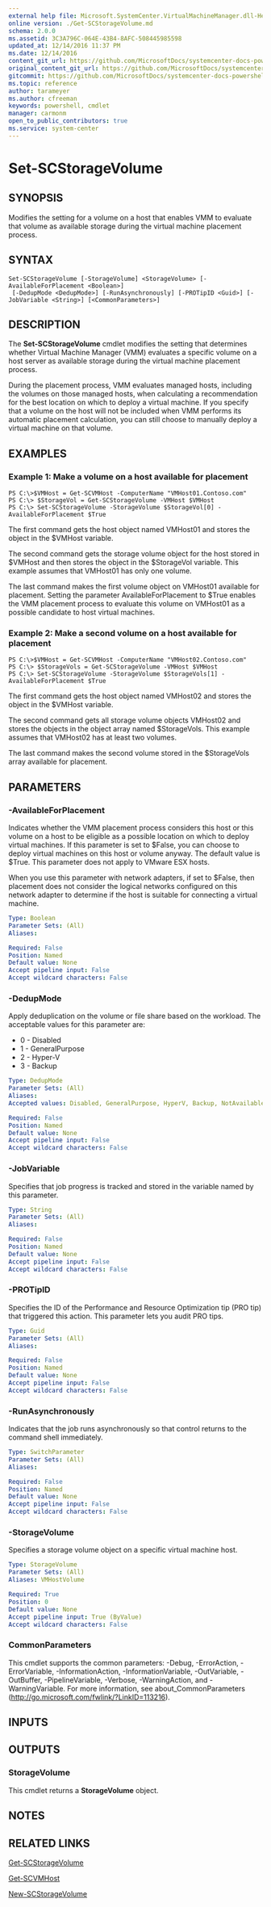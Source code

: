 ```yaml
---
external help file: Microsoft.SystemCenter.VirtualMachineManager.dll-Help.xml
online version: ./Get-SCStorageVolume.md
schema: 2.0.0
ms.assetid: 3C3A796C-064E-43B4-8AFC-508445985598
updated_at: 12/14/2016 11:37 PM
ms.date: 12/14/2016
content_git_url: https://github.com/MicrosoftDocs/systemcenter-docs-powershell/blob/master/systemcenter-cmdlets/SystemCenter2016/VirtualMachineManager/v1/Set-SCStorageVolume.md
original_content_git_url: https://github.com/MicrosoftDocs/systemcenter-docs-powershell/blob/master/systemcenter-cmdlets/SystemCenter2016/VirtualMachineManager/v1/Set-SCStorageVolume.md
gitcommit: https://github.com/MicrosoftDocs/systemcenter-docs-powershell/blob/ddd0fefc9adaabb9394eb6c21b33370913d1830d/systemcenter-cmdlets/SystemCenter2016/VirtualMachineManager/v1/Set-SCStorageVolume.md
ms.topic: reference
author: tarameyer
ms.author: cfreeman
keywords: powershell, cmdlet
manager: carmonm
open_to_public_contributors: true
ms.service: system-center
---
```


# Set-SCStorageVolume

## SYNOPSIS
Modifies the setting for a volume on a host that enables VMM to evaluate that volume as available storage during the virtual machine placement process.

## SYNTAX

```
Set-SCStorageVolume [-StorageVolume] <StorageVolume> [-AvailableForPlacement <Boolean>]
 [-DedupMode <DedupMode>] [-RunAsynchronously] [-PROTipID <Guid>] [-JobVariable <String>] [<CommonParameters>]
```

## DESCRIPTION
The **Set-SCStorageVolume** cmdlet modifies the setting that determines whether Virtual Machine Manager (VMM) evaluates a specific volume on a host server as available storage during the virtual machine placement process.

During the placement process, VMM evaluates managed hosts, including the volumes on those managed hosts, when calculating a recommendation for the best location on which to deploy a virtual machine.
If you specify that a volume on the host will not be included when VMM performs its automatic placement calculation, you can still choose to manually deploy a virtual machine on that volume.

## EXAMPLES

### Example 1: Make a volume on a host available for placement
```
PS C:\>$VMHost = Get-SCVMHost -ComputerName "VMHost01.Contoso.com"
PS C:\> $StorageVol = Get-SCStorageVolume -VMHost $VMHost
PS C:\> Set-SCStorageVolume -StorageVolume $StorageVol[0] -AvailableForPlacement $True
```

The first command gets the host object named VMHost01 and stores the object in the $VMHost variable.

The second command gets the storage volume object for the host stored in $VMHost and then stores the object in the $StorageVol variable.
This example assumes that VMHost01 has only one volume.

The last command makes the first volume object on VMHost01 available for placement.
Setting the parameter AvailableForPlacement to $True enables the VMM placement process to evaluate this volume on VMHost01 as a possible candidate to host virtual machines.

### Example 2: Make a second volume on a host available for placement
```
PS C:\>$VMHost = Get-SCVMHost -ComputerName "VMHost02.Contoso.com"
PS C:\> $StorageVols = Get-SCStorageVolume -VMHost $VMHost 
PS C:\> Set-SCStorageVolume -StorageVolume $StorageVols[1] -AvailableForPlacement $True
```

The first command gets the host object named VMHost02 and stores the object in the $VMHost variable.

The second command gets all storage volume objects VMHost02 and stores the objects in the object array named $StorageVols.
This example assumes that VMHost02 has at least two volumes.

The last command makes the second volume stored in the $StorageVols array available for placement.

## PARAMETERS

### -AvailableForPlacement
Indicates whether the VMM placement process considers this host or this volume on a host to be eligible as a possible location on which to deploy virtual machines.
If this parameter is set to $False, you can choose to deploy virtual machines on this host or volume anyway.
The default value is $True.
This parameter does not apply to VMware ESX hosts.

When you use this parameter with network adapters, if set to $False, then placement does not consider the logical networks configured on this network adapter to determine if the host is suitable for connecting a virtual machine.

```yaml
Type: Boolean
Parameter Sets: (All)
Aliases: 

Required: False
Position: Named
Default value: None
Accept pipeline input: False
Accept wildcard characters: False
```

### -DedupMode
Apply deduplication on the volume or file share based on the workload.
The acceptable values for this parameter are:

- 0 - Disabled 
- 1 - GeneralPurpose 
- 2 - Hyper-V
- 3 - Backup

```yaml
Type: DedupMode
Parameter Sets: (All)
Aliases: 
Accepted values: Disabled, GeneralPurpose, HyperV, Backup, NotAvailable

Required: False
Position: Named
Default value: None
Accept pipeline input: False
Accept wildcard characters: False
```

### -JobVariable
Specifies that job progress is tracked and stored in the variable named by this parameter.

```yaml
Type: String
Parameter Sets: (All)
Aliases: 

Required: False
Position: Named
Default value: None
Accept pipeline input: False
Accept wildcard characters: False
```

### -PROTipID
Specifies the ID of the Performance and Resource Optimization tip (PRO tip) that triggered this action.
This parameter lets you audit PRO tips.

```yaml
Type: Guid
Parameter Sets: (All)
Aliases: 

Required: False
Position: Named
Default value: None
Accept pipeline input: False
Accept wildcard characters: False
```

### -RunAsynchronously
Indicates that the job runs asynchronously so that control returns to the command shell immediately.

```yaml
Type: SwitchParameter
Parameter Sets: (All)
Aliases: 

Required: False
Position: Named
Default value: None
Accept pipeline input: False
Accept wildcard characters: False
```

### -StorageVolume
Specifies a storage volume object on a specific virtual machine host.

```yaml
Type: StorageVolume
Parameter Sets: (All)
Aliases: VMHostVolume

Required: True
Position: 0
Default value: None
Accept pipeline input: True (ByValue)
Accept wildcard characters: False
```

### CommonParameters
This cmdlet supports the common parameters: -Debug, -ErrorAction, -ErrorVariable, -InformationAction, -InformationVariable, -OutVariable, -OutBuffer, -PipelineVariable, -Verbose, -WarningAction, and -WarningVariable. For more information, see about_CommonParameters (http://go.microsoft.com/fwlink/?LinkID=113216).

## INPUTS

## OUTPUTS

### StorageVolume
This cmdlet returns a **StorageVolume** object.

## NOTES

## RELATED LINKS

[Get-SCStorageVolume](xref:SystemCenter2016/VirtualMachineManager/v1/Get-SCStorageVolume.md)

[Get-SCVMHost](xref:SystemCenter2016/VirtualMachineManager/v1/Get-SCVMHost.md)

[New-SCStorageVolume](xref:SystemCenter2016/VirtualMachineManager/v1/New-SCStorageVolume.md)

